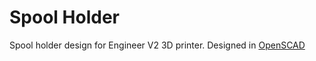 # Spool Holder

Spool holder design for Engineer V2 3D printer.
Designed in [OpenSCAD](http://www.openscad.org)
